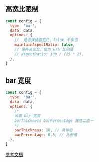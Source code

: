 ## 高宽比限制

```js
const config = {
  type: 'bar',
  data: data,
  options: {
    //  是否保持高宽比，false 不保值
    maintainAspectRatio: false,
    // 保持高宽比，值为 w/h 比例值
    // aspectRatio: 100 / (15 * 2),
  },
}
```

## bar 宽度

```js
const config = {
  type: 'bar',
  data: data,
  options: {
    /* 
    设置 bar 宽度
    barThickness barPercentage 属性二选一
    */
    barThickness: 10, // 具体值
    barPercentage: 0.5, // 比例值
  },
}
```

[参考文档](https://qa.1r1g.com/sf/ask/2183222191/)
